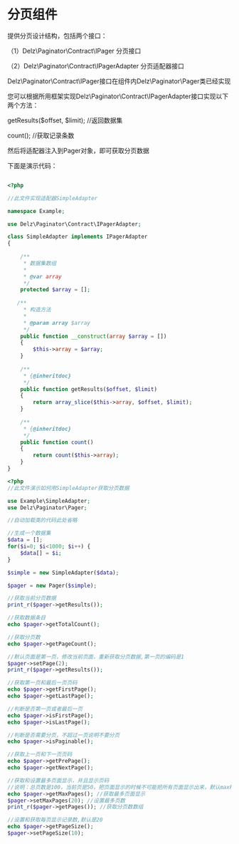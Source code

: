 # 分页组件

提供分页设计结构，包括两个接口：

（1）Delz\Paginator\Contract\IPager   分页接口

（2）Delz\Paginator\Contract\IPagerAdapter 分页适配器接口

Delz\Paginator\Contract\IPager接口在组件内Delz\Paginator\Pager类已经实现

您可以根据所用框架实现Delz\Paginator\Contract\IPagerAdapter接口实现以下两个方法：

getResults($offset, $limit); //返回数据集

count(); //获取记录条数

然后将适配器注入到Pager对象，即可获取分页数据

下面是演示代码：

```php

<?php

//此文件实现适配器SimpleAdapter

namespace Example;

use Delz\Paginator\Contract\IPagerAdapter;

class SimpleAdapter implements IPagerAdapter
{
 
    /**
     * 数据集数组
     *
     * @var array
     */
    protected $array = [];
    
   /**
     * 构造方法
     *
     * @param array $array
     */
    public function __construct(array $array = [])
    {
        $this->array = $array;
    }
        
    /**
     * {@inheritdoc}
     */
    public function getResults($offset, $limit)
    {
        return array_slice($this->array, $offset, $limit);
    }
    
    /**
     * {@inheritdoc}
     */
    public function count()
    {
        return count($this->array);
    }
}
```

```php
<?php
//此文件演示如何用SimpleAdapter获取分页数据

use Example\SimpleAdapter;
use Delz\Paginator\Pager;

//自动加载类的代码此处省略

//生成一个数据集
$data = [];
for($i=0; $i<1000; $i++) {
    $data[] = $i;
}

$simple = new SimpleAdapter($data);

$pager = new Pager($simple);

//获取当前分页数据
print_r($pager->getResults());

//获取数据条目
echo $pager->getTotalCount();

//获取分页数
echo $pager->getPageCount();

//默认页面是第一页，修改当前页面，重新获取分页数据,第一页的编码是1
$pager->setPage(2);
print_r($pager->getResults());

//获取第一页和最后一页页码
echo $pager->getFirstPage();
echo $pager->getLastPage();

//判断是否第一页或者最后一页
echo $pager->isFirstPage();
echo $pager->isLastPage();

//判断是否需要分页，不超过一页说明不要分页
echo $pager->isPaginable();

//获取上一页和下一页页码
echo $pager->getPrePage();
echo $pager->getNextPage();

//获取和设置最多页面显示，并且显示页码
//说明：总页数是100，当前页是50，把页面显示的时候不可能把所有页面显示出来，默认maxPages=10,就会显示46,47,48,49,50,51,52,53,54,55
echo $pager->getMaxPages(); //获取最多页面显示
$pager->setMaxPages(20); //设置最多页数
print_r($pager->getPages()); //获取分页数数组

//设置和获取每页显示记录数,默认是20
echo $pager->getPageSize();
$pager->setPageSize(10);












